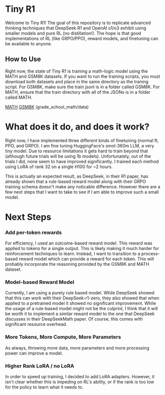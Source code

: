 # Tiny R1

Welcome to Tiny R1! The goal of this repository is to replicate advanced thinking techniques that DeepSeek R1 and OpenAI o1/o3 exhibit using smaller models and pure RL (no distillation!).
The hope is that good implementations of RL (like GRPO/PPO), reward models, and finetuning can be available to anyone.

## How to Use
Right now, the state of Tiny R1 is training a math-logic model using the MATH and GSM8K datasets. If you want to run the training scripts, you must download both datasets and place in the same directory as the traning script. 
For GSM8K, make sure the train jsonl is in a folder called GSM8K. For MATH, ensure that the train directory with all of the JSONs is in a folder called MATH.

[MATH](https://www.kaggle.com/datasets/mathurinache/math-dataset)
[GSM8K](https://github.com/openai/grade-school-math) (grade_school_math/data)

# What does it do, and does it work?

Right now, I have implemented three different kinds of finetuning (normal ft, PPO, and GRPO). I am fine tuning HuggingFace's smol-360m LLM, a very tiny model. 
Due to resource limitations it gets hard to train beyond that (although future trials will be using 1b models). Unfortunately, out of the trials I did, none seem to have improved significantly. I trained each method using LoRA of rank 32 on a single H100 for ~2 hours. 

This is actually an expected result, as DeepSeek, in their R1 paper, has already shown that a rule-based reward model along with their GRPO training schema doesn't make any noticable difference. However there are a few next steps that I want to take to see if I am able to improve such a small model.

# Next Steps
### Add per-token rewards
For efficiency, I used an outcome-based reward model. This reward was applied to tokens for a single output. This is likely making it much harder for reinforcement techniques to learn. Instead, I want to transition to a process-based reward model which can provide a reward for each token. This will probably incorporate the reasoning provided by the GSM8K and MATH dataset.

### Model-based Reward Model
Currently, I am using a purely rule based model. While DeepSeek showed that this can work with their DeepSeek-r1-zero, they also showed that when applied to a pretrained model it showed no significant improvement. While the usage of a rule-based model might not be the culprint, I think that it will be worth it to implement a similar reward model to the one that DeepSeek discusses in their DeepSeekMath paper. Of course, this comes with significant resource overhead.

### More Tokens, More Compute, More Parameters
As always, throwing more data, more parameters and more processing power can improve a model.

### Higher Rank LoRA / no LoRA
In order to speed up training, I decided to add LoRA adapters. However, it isn't clear whether this is impeding on RL's ability, or if the rank is too low for the policy to learn what it needs to.
